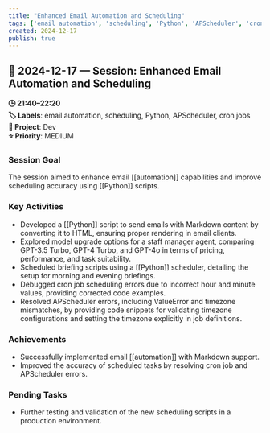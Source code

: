 ```yaml
---
title: "Enhanced Email Automation and Scheduling"
tags: ['email automation', 'scheduling', 'Python', 'APScheduler', 'cron jobs']
created: 2024-12-17
publish: true
---
```


## 📅 2024-12-17 — Session: Enhanced Email Automation and Scheduling

**🕒 21:40–22:20**  
**🏷️ Labels**: email automation, scheduling, Python, APScheduler, cron jobs  
**📂 Project**: Dev  
**⭐ Priority**: MEDIUM  


### Session Goal
The session aimed to enhance email [[automation]] capabilities and improve scheduling accuracy using [[Python]] scripts.

### Key Activities
- Developed a [[Python]] script to send emails with Markdown content by converting it to HTML, ensuring proper rendering in email clients.
- Explored model upgrade options for a staff manager agent, comparing GPT-3.5 Turbo, GPT-4 Turbo, and GPT-4o in terms of pricing, performance, and task suitability.
- Scheduled briefing scripts using a [[Python]] scheduler, detailing the setup for morning and evening briefings.
- Debugged cron job scheduling errors due to incorrect hour and minute values, providing corrected code examples.
- Resolved APScheduler errors, including ValueError and timezone mismatches, by providing code snippets for validating timezone configurations and setting the timezone explicitly in job definitions.

### Achievements
- Successfully implemented email [[automation]] with Markdown support.
- Improved the accuracy of scheduled tasks by resolving cron job and APScheduler errors.

### Pending Tasks
- Further testing and validation of the new scheduling scripts in a production environment.
